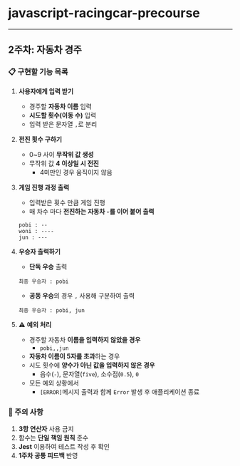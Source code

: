 # javascript-racingcar-precourse

---

## 2주차: 자동차 경주

### 📋 구현할 기능 목록

1. **사용자에게 입력 받기**

   - 경주할 **자동차 이름** 입력
   - **시도할 횟수(이동 수)** 입력
   - 입력 받은 문자열 `,`로 분리

2. **전진 횟수 구하기**

   - 0~9 사이 **무작위 값 생성**
   - 무작위 값 **4 이상일 시 전진**
     - 4미만인 경우 움직이지 않음

3. **게임 진행 과정 출력**

   - 입력받은 횟수 만큼 게임 진행
   - 매 차수 마다 **전진하는 자동차 `-`를 이어 붙어 출력**

   ```
   pobi : --
   woni : ----
   jun : ---
   ```

4. **우승자 출력하기**

   - **단독 우승** 출력

   ```
   최종 우승자 : pobi
   ```

   - **공동 우승**의 경우 `,` 사용해 구분하여 출력

   ```
   최종 우승자 : pobi, jun
   ```

5. ⚠️ **예외 처리**
   - 경주할 자동차 **이름을 입력하지 않았을 경우**
     - `pobi,,jun`
   - **자동차 이름이 5자를 초과**하는 경우
   - 시도 횟수에 **양수가 아닌 값을 입력하지 않은 경우**
     - 음수(`-`), 문자열(`five`), 소수점(`0.5`), `0`
   - 모든 예외 상황에서
     - `[ERROR]`메시지 출력과 함께 `Error` 발생 후 애플리케이션 종료

### 📝 주의 사항

1. **3항 연산자** 사용 금지
2. 함수는 **단일 책임 원칙** 준수
3. **Jest** 이용하여 테스트 작성 후 확인
4. **1주차 공통 피드백** 반영
